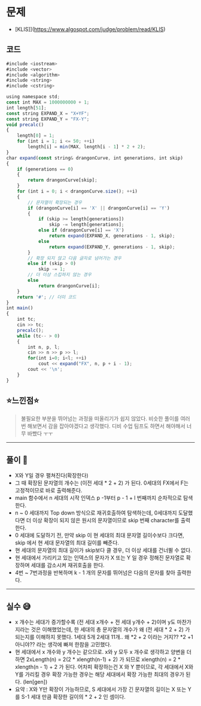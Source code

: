 # 문제
- [KLIS]](https://www.algospot.com/judge/problem/read/KLIS)

## 코드
```javascript
#include <iostream>
#include <vector>
#include <algorithm>
#include <string>
#include <cstring>

using namespace std;
const int MAX = 1000000000 + 1;
int length[51];
const string EXPAND_X = "X+YF";
const string EXPAND_Y = "FX-Y";
void precalc()
{
	length[0] = 1;
	for (int i = 1; i <= 50; ++i)
		length[i] = min(MAX, length[i - 1] * 2 + 2);
}
char expand(const string& drangonCurve, int generations, int skip)
{
	if (generations == 0)
	{
		return drangonCurve[skip];
	}
	for (int i = 0; i < drangonCurve.size(); ++i)
	{
		// 문자열이 확장되는 경우
		if (drangonCurve[i] == 'X' || drangonCurve[i] == 'Y')
		{
			if (skip >= length[generations])
				skip -= length[generations];
			else if (drangonCurve[i] == 'X')
				return expand(EXPAND_X, generations - 1, skip);
			else
				return expand(EXPAND_Y, generations - 1, skip);
		}
		// 확장 되지 않고 다음 글자로 넘어가는 경우
		else if (skip > 0)
			skip -= 1;
		// 더 이상 스킵하지 않는 경우
		else
			return drangonCurve[i];
	}
	return '#'; // 더미 코드
}
int main()
{
	int tc;
	cin >> tc;
	precalc();
	while (tc-- > 0)
	{
		int n, p, l;
		cin >> n >> p >> l;
		for(int i=0; i<l; ++i)
			cout << expand("FX", n, p + i - 1);
		cout << '\n';
	}
}
```

## ⭐️느낀점⭐️
> 불필요한 부분을 뛰어넘는 과정을 떠올리기가 쉽지 않았다. 비슷한 풀이를 여러번 해보면서 감을 잡아야겠다고 생각했다. 디비 수업 팀프도 하면서 해야해서 너무 바빴다 ㅜㅜ
    
<hr/>

## 풀이 📣
- X와 Y일 경우 펼쳐진다(확장한다)
- 그 때 확장된 문자열의 개수는 (이전 세대 * 2 + 2) 가 된다. 0세대의 FX에서 F는 고정적이므로 바로 출력해준다.
- main 함수에서 n 세대의 시작 인덱스 p -1부터 p - 1 + l 번째까지 순차적으로 탐색한다.
- n ~ 0 세대까지 Top down 방식으로 재귀호출하여 탐색하는데, 0세대까지 도달했다면 더 이상 확장이 되지 않은 원시의 문자열이므로 skip 번째 character를 출력한다.
- 0 세대에 도달하기 전, 만약 skip 이 현 세대의 최대 문자열 길이수보다 크다면, skip 에서 현 세대 문자열의 최대 길이를 빼준다.
- 현 세대의 문자열의 최대 길이가 skip보다 클 경우, 더 이상 세대를 건너뛸 수 없다.
- 현 세대에서 가리키고 있는 인덱스의 문자가 X 또는 Y 일 경우 정해진 문자열로 확장하며 세대를 감소시켜 재귀호출을 한다.
- 4번 ~ 7번과정을 반복하며 k - 1 개의 문자를 뛰어넘은 다음의 문자를 찾아 출력한다.

<hr/>

## 실수 😅
- x 개수는 세대가 증가할수록 (전 세대 x개수 + 전 세대 y개수 + 2)이며 y도 마찬가지라는 것은 이해했었는데, 한 세대의 총 문자열의 개수가 왜 (전 세대 * 2 + 2) 가 되는지를 이해하지 못했다. 1세대 5개 2세대 11개.. 왜 *2 + 2 이라는 거지?? *2 +1 아니야?? 라는 생각에 빠져 한참을 고민했다.
- 현 세대에서 x 개수와 y 개수는 같으므로. x와 y 모두 x 개수로 생각하고 양변을 더하면 2xLength(n) = 2(2 * xlength(n-1) + 2) 가 되므로 xlength(n) = 2 * xlength(n - 1) + 2 가 된다. 어차피 확장하는건 X 와 Y 뿐이므로, 각 세대에서 X와 Y를 가리킬 경우 확장 가능한 경우는 해당 세대에서 확장 가능한 최대의 경우가 된다. (len[gen])
- 요약 : X와 Y만 확장이 가능하므로, S 세대에서 가장 긴 문자열의 길이는 X 또는 Y를 S-1 세대 만큼 확장한 길이의 * 2 + 2 인 셈이다.